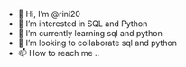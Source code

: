 - 👋 Hi, I’m @rini20
- 👀 I’m interested in SQL and Python
- 🌱 I’m currently learning sql and python
- 💞️ I’m looking to collaborate sql and python
- 📫 How to reach me ..

<!---
rini20/rini20 is a ✨ special ✨ repository because its `README.md` (this file) appears on your GitHub profile.
You can click the Preview link to take a look at your changes.
--->
